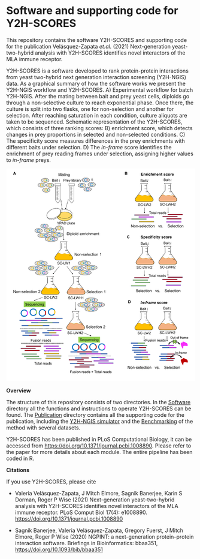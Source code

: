 ﻿﻿﻿﻿﻿﻿﻿﻿﻿﻿﻿﻿﻿﻿﻿﻿﻿﻿﻿﻿﻿﻿﻿﻿﻿﻿﻿﻿﻿﻿﻿﻿﻿﻿﻿﻿﻿﻿﻿﻿﻿﻿﻿﻿﻿﻿﻿﻿﻿﻿﻿
# Software and supporting code for Y2H-SCORES

This repository contains the software Y2H-SCORES and supporting code for the publication Velásquez-Zapata *et.al.* (2021) Next-generation yeast-two-hybrid analysis with Y2H-SCORES identifies novel interactors of the MLA immune receptor.   

Y2H-SCORES is a software developed to rank protein-protein interactions from yeast two-hybrid next generation interaction screening (Y2H-NGIS) data. As a graphical summary of how the software works we present the Y2H-NGIS workflow and Y2H-SCORES. A) Experimental workflow for batch Y2H-NGIS. After the mating between bait and prey yeast cells, diploids go through a non-selective culture to reach exponential phase. Once there, the culture is split into two flasks, one for non-selection and another for selection. After reaching saturation in each condition, culture aliquots are taken to be sequenced. Schematic representation of the Y2H-SCORES, which consists of three ranking scores: B) enrichment score, which detects changes in prey proportions in selected and non-selected conditions. C) The specificity score measures differences in the prey enrichments with different baits under selection. D) The *in-frame* score identifies the enrichment of prey reading frames under selection, assigning higher values to *in-frame* preys.

![Y2H-NGIS workflow](Figures/Figure_1.png)

**Overview**

The structure of this repository consists of two directories. In the [Software](https://github.com/vvelasqz/Y2H-SCORES/tree/master/Software) directory all the functions and instructions to operate Y2H-SCORES can be found. The [Publication](https://github.com/vvelasqz/Y2H-SCORES/tree/master/Publication) directory contains all the supporting code for the publication, including the [Y2H-NGIS simulator](https://github.com/vvelasqz/Y2H-SCORES/tree/master/Publication/Y2H-NGIS_simulator) and the [Benchmarking](https://github.com/vvelasqz/Y2H-SCORES/tree/master/Publication/Benchmarking) of the method with several datasets.

Y2H-SCORES has been published in PLoS Computational Biology, it can be accessed from https://doi.org/10.1371/journal.pcbi.1008890. Please refer to the paper for more details about each module. The entire pipeline has been coded in R.
 
**Citations**

If you use Y2H-SCORES, please cite  

* Valeria Velásquez-Zapata, J Mitch Elmore, Sagnik Banerjee, Karin S Dorman, Roger P Wise (2021) Next-generation yeast-two-hybrid analysis with Y2H-SCORES identifies novel interactors of the MLA immune receptor. PLoS Comput Biol 17(4): e1008890. https://doi.org/10.1371/journal.pcbi.1008890

* Sagnik Banerjee, Valeria Velásquez-Zapata, Gregory Fuerst, J Mitch Elmore, Roger P Wise (2020) NGPINT: a next-generation protein–protein interaction software. Briefings in Bioinformatics: bbaa351, https://doi.org/10.1093/bib/bbaa351

